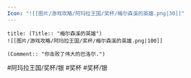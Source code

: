 ```yaml
---
Icon: "![[图片/游戏攻略/阿玛拉王国/奖杯/梅尔森溪的英雄.png|30]]"
---
```

```ad-common-silver-trophy
title: (Title:: "梅尔森溪的英雄")
![[图片/游戏攻略/阿玛拉王国/奖杯/梅尔森溪的英雄.png|100]]

(Comment:: "你击败了伟大的巴洛尔.")
```

#阿玛拉王国/奖杯/银 #奖杯 #奖杯/银
